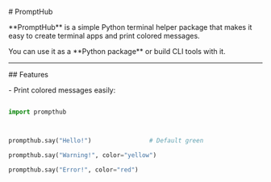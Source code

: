 \# PromptHub



\*\*PromptHub\*\* is a simple Python terminal helper package that makes it easy to create terminal apps and print colored messages.  

You can use it as a \*\*Python package\*\* or build CLI tools with it.



---



\## Features



\- Print colored messages easily:

```python

import prompthub



prompthub.say("Hello!")                # Default green

prompthub.say("Warning!", color="yellow")

prompthub.say("Error!", color="red")



